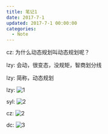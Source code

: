 ```yaml
---
title: 笔记1
date: 2017-7-1
updated: 2017-7-1 00:00:00
categories:
  - Note
---
```


cz: 为什么动态规划叫动态规划呢？

lzy: 会动，很变态，没规矩，智商划分线

lzy: 简称，动态规划

lzy: ![1](/images/note-1-1.jpg)

syl: ![2](/images/note-1-2.gif)

cz: ![2](/images/note-1-2.gif)

dc: ![3](/images/note-1-3.gif)
